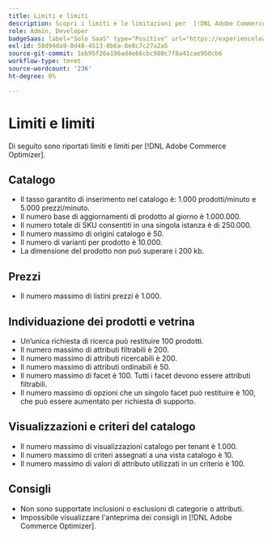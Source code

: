 ```yaml
---
title: Limiti e limiti
description: Scopri i limiti e le limitazioni per  [!DNL Adobe Commerce Optimizer].
role: Admin, Developer
badgeSaas: label="Solo SaaS" type="Positive" url="https://experienceleague.adobe.com/it/docs/commerce/user-guides/product-solutions" tooltip="Applicabile solo ai progetti Adobe Commerce as a Cloud Service e Adobe Commerce Optimizer (infrastruttura SaaS gestita da Adobe)."
exl-id: 58d94da9-8d48-4513-8b6a-8e8c7c27a2a5
source-git-commit: 1eb95f26a196ad4e66cbc980c7f8a41cae950cb6
workflow-type: tm+mt
source-wordcount: '236'
ht-degree: 0%

---
```


# Limiti e limiti

Di seguito sono riportati limiti e limiti per [!DNL Adobe Commerce Optimizer].

## Catalogo

- Il tasso garantito di inserimento nel catalogo è: 1.000 prodotti/minuto e 5.000 prezzi/minuto.
- Il numero base di aggiornamenti di prodotto al giorno è 1.000.000.
- Il numero totale di SKU consentiti in una singola istanza è di 250.000. 
- Il numero massimo di origini catalogo è 50.
- Il numero di varianti per prodotto è 10.000.
- La dimensione del prodotto non può superare i 200 kb.

## Prezzi

- Il numero massimo di listini prezzi è 1.000.

## Individuazione dei prodotti e vetrina

- Un’unica richiesta di ricerca può restituire 100 prodotti.
- Il numero massimo di attributi filtrabili è 200.
- Il numero massimo di attributi ricercabili è 200.
- Il numero massimo di attributi ordinabili è 50.
- Il numero massimo di facet è 100. Tutti i facet devono essere attributi filtrabili.
- Il numero massimo di opzioni che un singolo facet può restituire è 100, che può essere aumentato per richiesta di supporto.

## Visualizzazioni e criteri del catalogo

- Il numero massimo di visualizzazioni catalogo per tenant è 1.000.
- Il numero massimo di criteri assegnati a una vista catalogo è 10.
- Il numero massimo di valori di attributo utilizzati in un criterio è 100. 

## Consigli

- Non sono supportate inclusioni o esclusioni di categorie o attributi.
- Impossibile visualizzare l&#39;anteprima dei consigli in [!DNL Adobe Commerce Optimizer].